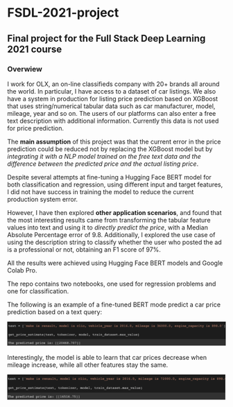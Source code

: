 # FSDL-2021-project
## Final project for the Full Stack Deep Learning 2021 course 

### Overwiew
I work for OLX, an on-line classifieds company with 20+ brands all around the world. In particular, I have access to a dataset of car listings. We also have a system in production for listing price prediction based on XGBoost that uses string/numerical tabular data such as car manufacturer, model, mileage, year and so on. The users of our platforms can also enter a free text description with additional information. Currently this data is not used for price prediction. 

The **main assumption** of this project was that the current error in the price prediction could be reduced not by replacing the XGBoost model but by *integrating it with a NLP model trained on the free text data and the difference between the predicted price and the actual listing price*. 

Despite several attempts at fine-tuning a Hugging Face BERT model for both classification and regression, using different input and target features,  I did not have success in training the model to reduce the current production system error. 

However, I have then explored **other application scenarios**, and found that the most interesting results came from transforming the tabular feature values into text and using it to *directly predict the price*, with a Median Absolute Percentage error of 9.8. Additionally, I explored the use case of using the description string to classify whether the user who posted the ad is a professional or not, obtaining an F1 score of 97%.

All the results were achieved using Hugging Face BERT models and Google Colab Pro.

The repo contains two notebooks, one used for regression problems and one for classification. 

The following is an example of a fine-tuned BERT mode predict a car price prediction based on a text query:

![plot](./query1.png)

Interestingly, the model is able to learn that car prices decrease when mileage increase, while all other features stay the same.

![plot](./query2.png)

